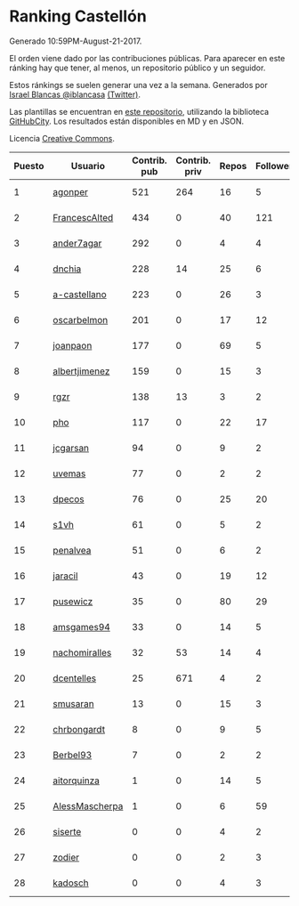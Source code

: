 # Ranking Castellón

Generado 10:59PM-August-21-2017.

El orden viene dado por las contribuciones públicas. Para aparecer en este ránking hay que tener, al menos, un repositorio público y un seguidor.

Estos ránkings se suelen generar una vez a la semana. Generados por [Israel Blancas @iblancasa](https://github.com/iblancasa/) [(Twitter)](https://twitter.com/iblancasa).

Las plantillas se encuentran en [este repositorio](https://github.com/iblancasa/GH-Spanish-Ranking), utilizando la biblioteca [GitHubCity](https://github.com/iblancasa/GitHubCity). Los resultados están disponibles en MD y en JSON.

Licencia [Creative Commons](https://creativecommons.org/licenses/by/4.0/).

| Puesto   |  Usuario  | Contrib. pub | Contrib. priv |Repos| Followers | Desde |  Avatar  |
|----------|-----------|--------------|---------------|-----|-----------|-------|----------|
|1|[agonper](https://github.com/agonper)|521|264|16|5|2015-01-27|![agonper](https://avatars0.githubusercontent.com/u/10727467)|
|2|[FrancescAlted](https://github.com/FrancescAlted)|434|0|40|121|2010-06-25|![FrancescAlted](https://avatars3.githubusercontent.com/u/314521)|
|3|[ander7agar](https://github.com/ander7agar)|292|0|4|4|2014-03-06|![ander7agar](https://avatars1.githubusercontent.com/u/6875232)|
|4|[dnchia](https://github.com/dnchia)|228|14|25|6|2015-08-14|![dnchia](https://avatars1.githubusercontent.com/u/13800551)|
|5|[a-castellano](https://github.com/a-castellano)|223|0|26|3|2015-03-17|![a-castellano](https://avatars3.githubusercontent.com/u/11519707)|
|6|[oscarbelmon](https://github.com/oscarbelmon)|201|0|17|12|2013-04-05|![oscarbelmon](https://avatars3.githubusercontent.com/u/4066452)|
|7|[joanpaon](https://github.com/joanpaon)|177|0|69|5|2013-06-30|![joanpaon](https://avatars2.githubusercontent.com/u/4895527)|
|8|[albertjimenez](https://github.com/albertjimenez)|159|0|15|3|2015-05-21|![albertjimenez](https://avatars0.githubusercontent.com/u/12547680)|
|9|[rgzr](https://github.com/rgzr)|138|13|3|2|2015-07-03|![rgzr](https://avatars2.githubusercontent.com/u/13169716)|
|10|[pho](https://github.com/pho)|117|0|22|17|2009-05-25|![pho](https://avatars3.githubusercontent.com/u/88469)|
|11|[jcgarsan](https://github.com/jcgarsan)|94|0|9|2|2013-09-26|![jcgarsan](https://avatars0.githubusercontent.com/u/5547857)|
|12|[uvemas](https://github.com/uvemas)|77|0|2|2|2011-10-03|![uvemas](https://avatars2.githubusercontent.com/u/1099529)|
|13|[dpecos](https://github.com/dpecos)|76|0|25|20|2011-01-26|![dpecos](https://avatars3.githubusercontent.com/u/584298)|
|14|[s1vh](https://github.com/s1vh)|61|0|5|2|2014-10-09|![s1vh](https://avatars2.githubusercontent.com/u/9099118)|
|15|[penalvea](https://github.com/penalvea)|51|0|6|2|2013-04-09|![penalvea](https://avatars0.githubusercontent.com/u/4102114)|
|16|[jaracil](https://github.com/jaracil)|43|0|19|12|2014-01-10|![jaracil](https://avatars3.githubusercontent.com/u/6370372)|
|17|[pusewicz](https://github.com/pusewicz)|35|0|80|29|2008-02-26|![pusewicz](https://avatars1.githubusercontent.com/u/940)|
|18|[amsgames94](https://github.com/amsgames94)|33|0|14|5|2014-03-15|![amsgames94](https://avatars0.githubusercontent.com/u/6959189)|
|19|[nachomiralles](https://github.com/nachomiralles)|32|53|14|4|2013-06-26|![nachomiralles](https://avatars1.githubusercontent.com/u/4831513)|
|20|[dcentelles](https://github.com/dcentelles)|25|671|4|2|2013-07-15|![dcentelles](https://avatars1.githubusercontent.com/u/5012707)|
|21|[smusaran](https://github.com/smusaran)|13|0|15|3|2015-11-10|![smusaran](https://avatars1.githubusercontent.com/u/15787704)|
|22|[chrbongardt](https://github.com/chrbongardt)|8|0|9|5|2012-11-19|![chrbongardt](https://avatars0.githubusercontent.com/u/2834466)|
|23|[Berbel93](https://github.com/Berbel93)|7|0|2|2|2016-03-02|![Berbel93](https://avatars1.githubusercontent.com/u/17596372)|
|24|[aitorquinza](https://github.com/aitorquinza)|1|0|14|5|2012-09-17|![aitorquinza](https://avatars0.githubusercontent.com/u/2361502)|
|25|[AlessMascherpa](https://github.com/AlessMascherpa)|1|0|6|59|2011-04-03|![AlessMascherpa](https://avatars1.githubusercontent.com/u/706750)|
|26|[siserte](https://github.com/siserte)|0|0|4|2|2014-02-05|![siserte](https://avatars1.githubusercontent.com/u/6595035)|
|27|[zodier](https://github.com/zodier)|0|0|2|3|2010-11-13|![zodier](https://avatars3.githubusercontent.com/u/480371)|
|28|[kadosch](https://github.com/kadosch)|0|0|4|3|2011-12-31|![kadosch](https://avatars2.githubusercontent.com/u/1296520)|
